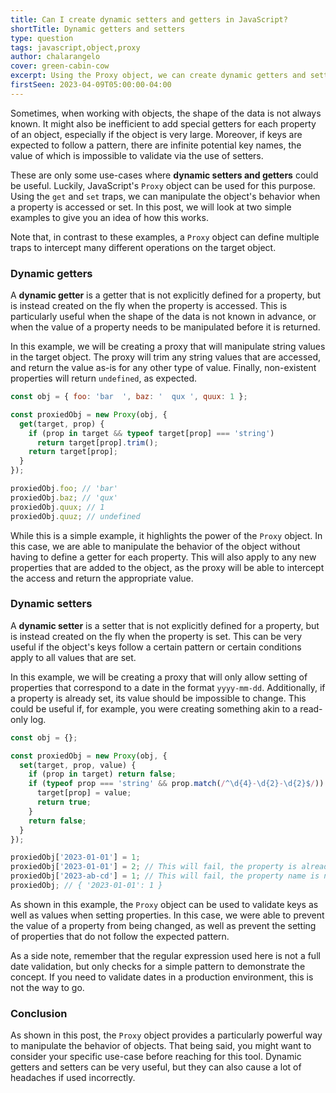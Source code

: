 ```yaml
---
title: Can I create dynamic setters and getters in JavaScript?
shortTitle: Dynamic getters and setters
type: question
tags: javascript,object,proxy
author: chalarangelo
cover: green-cabin-cow
excerpt: Using the Proxy object, we can create dynamic getters and setters for objects in JavaScript.
firstSeen: 2023-04-09T05:00:00-04:00
---
```


Sometimes, when working with objects, the shape of the data is not always known. It might also be inefficient to add special getters for each property of an object, especially if the object is very large. Moreover, if keys are expected to follow a pattern, there are infinite potential key names, the value of which is impossible to validate via the use of setters.

These are only some use-cases where **dynamic setters and getters** could be useful. Luckily, JavaScript's `Proxy` object can be used for this purpose. Using the `get` and `set` traps, we can manipulate the object's behavior when a property is accessed or set. In this post, we will look at two simple examples to give you an idea of how this works.

Note that, in contrast to these examples, a `Proxy` object can define multiple traps to intercept many different operations on the target object.

### Dynamic getters

A **dynamic getter** is a getter that is not explicitly defined for a property, but is instead created on the fly when the property is accessed. This is particularly useful when the shape of the data is not known in advance, or when the value of a property needs to be manipulated before it is returned.

In this example, we will be creating a proxy that will manipulate string values in the target object. The proxy will trim any string values that are accessed, and return the value as-is for any other type of value. Finally, non-existent properties will return `undefined`, as expected.

```js
const obj = { foo: 'bar  ', baz: '  qux ', quux: 1 };

const proxiedObj = new Proxy(obj, {
  get(target, prop) {
    if (prop in target && typeof target[prop] === 'string')
      return target[prop].trim();
    return target[prop];
  }
});

proxiedObj.foo; // 'bar'
proxiedObj.baz; // 'qux'
proxiedObj.quux; // 1
proxiedObj.quuz; // undefined
```

While this is a simple example, it highlights the power of the `Proxy` object. In this case, we are able to manipulate the behavior of the object without having to define a getter for each property. This will also apply to any new properties that are added to the object, as the proxy will be able to intercept the access and return the appropriate value.

### Dynamic setters

A **dynamic setter** is a setter that is not explicitly defined for a property, but is instead created on the fly when the property is set. This can be very useful if the object's keys follow a certain pattern or certain conditions apply to all values that are set.

In this example, we will be creating a proxy that will only allow setting of properties that correspond to a date in the format `yyyy-mm-dd`. Additionally, if a property is already set, its value should be impossible to change. This could be useful if, for example, you were creating something akin to a read-only log.

```js
const obj = {};

const proxiedObj = new Proxy(obj, {
  set(target, prop, value) {
    if (prop in target) return false;
    if (typeof prop === 'string' && prop.match(/^\d{4}-\d{2}-\d{2}$/)) {
      target[prop] = value;
      return true;
    }
    return false;
  }
});

proxiedObj['2023-01-01'] = 1;
proxiedObj['2023-01-01'] = 2; // This will fail, the property is already set
proxiedObj['2023-ab-cd'] = 1; // This will fail, the property name is not a date
proxiedObj; // { '2023-01-01': 1 }
```

As shown in this example, the `Proxy` object can be used to validate keys as well as values when setting properties. In this case, we were able to prevent the value of a property from being changed, as well as prevent the setting of properties that do not follow the expected pattern.

As a side note, remember that the regular expression used here is not a full date validation, but only checks for a simple pattern to demonstrate the concept. If you need to validate dates in a production environment, this is not the way to go.

### Conclusion

As shown in this post, the `Proxy` object provides a particularly powerful way to manipulate the behavior of objects. That being said, you might want to consider your specific use-case before reaching for this tool. Dynamic getters and setters can be very useful, but they can also cause a lot of headaches if used incorrectly.
